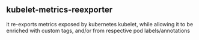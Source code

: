 ## kubelet-metrics-reexporter
it re-exports metrics exposed by kubernetes kubelet, while allowing it to be enriched with custom tags, and/or from respective pod labels/annotations
